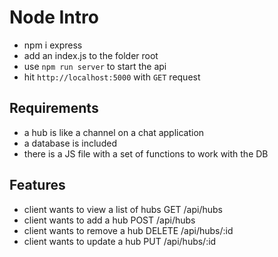 # Node Intro

- npm i express
- add an index.js to the folder root
- use `npm run server` to start the api
- hit `http://localhost:5000` with `GET` request

## Requirements

- a hub is like a channel on a chat application
- a database is included
- there is a JS file with a set of functions to work with the DB

## Features

- client wants to view a list of hubs GET /api/hubs
- client wants to add a hub POST /api/hubs
- client wants to remove a hub DELETE /api/hubs/:id
- client wants to update a hub PUT /api/hubs/:id
